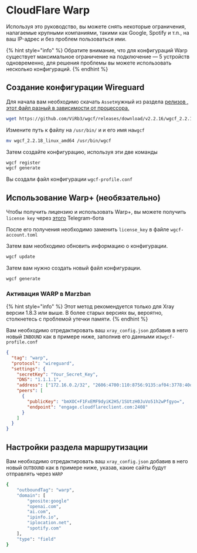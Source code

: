 # CloudFlare Warp

Используя это руководство, вы можете снять некоторые ограничения, налагаемые крупными компаниями, такими как Google, Spotify и т.п., на ваш IP-адрес и без проблем пользоваться ими.

{% hint style="info" %}
Обратите внимание, что для конфигураций Warp существует максимальное ограничение на подключение — 5 устройств одновременно, для решения проблемы вы можете использовать несколько конфигураций.
{% endhint %}

## Создание конфигурации Wireguard[​](https://gozargah.github.io/marzban/examples/warp#%D9%82%D8%AF%D9%85-%D8%A7%D9%88%D9%84-%D8%B3%D8%A7%D8%AE%D8%AA-%DA%A9%D8%A7%D9%86%D9%81%DB%8C%DA%AF-wireguard)

[​](https://gozargah.github.io/marzban/examples/warp#%D9%82%D8%AF%D9%85-%D8%A7%D9%88%D9%84-%D8%B3%D8%A7%D8%AE%D8%AA-%DA%A9%D8%A7%D9%86%D9%81%DB%8C%DA%AF-wireguard)Для начала вам необходимо скачать `Asset`нужный из раздела [релизов , этот файл разный в зависимости от процессора.](https://github.com/ViRb3/wgcf/releases)

```bash
wget https://github.com/ViRb3/wgcf/releases/download/v2.2.16/wgcf_2.2.18_linux_amd64
```

Измените путь к файлу на `/usr/bin/` и и его имя  на`wgcf`

```bash
mv wgcf_2.2.18_linux_amd64 /usr/bin/wgcf
```

Затем создайте конфигурацию, используя эти две команды

```bash
wgcf register
wgcf generate
```

Вы создали файл конфигурации `wgcf-profile.conf`

## Использование Warp+ (необязательно)

Чтобы получить лицензию и использовать Warp+, вы можете получить `license key` через [этого](https://t.me/generatewarpplusbot) Telegram-бота&#x20;

После его получения необходимо заменить `license_key` в файле `wgcf-account.toml`

Затем вам необходимо обновить информацию о конфигурации.

```bash
wgcf update
```

Затем вам нужно создать новый файл конфигурации.

```bash
wgcf generate
```

### Активация WARP  в Marzban[​](https://gozargah.github.io/marzban/examples/warp#%D9%82%D8%AF%D9%85-%D8%B3%D9%88%D9%85-%D9%81%D8%B9%D8%A7%D9%84%D8%B3%D8%A7%D8%B2%DB%8C-warp-%D8%B1%D9%88%DB%8C-%D9%85%D8%B1%D8%B2%D8%A8%D8%A7%D9%86) <a href="#qdm-swm-faalsazy-warp-rwy-mrzban" id="qdm-swm-faalsazy-warp-rwy-mrzban"></a>

{% hint style="info" %}
Этот метод рекомендуется только для Xray версии 1.8.3 или выше. В более старых версиях вы, вероятно, столкнетесь с проблемой утечки памяти.
{% endhint %}

Вам необходимо отредактировать ваш `xray_config.json` добавив в него новый `INBOUND` как в примере ниже, заполнив его данными из`wgcf-profile.conf`

```json
{
  "tag": "warp",
  "protocol": "wireguard",
  "settings": {
    "secretKey": "Your_Secret_Key",
    "DNS": "1.1.1.1",
    "address": ["172.16.0.2/32", "2606:4700:110:8756:9135:af04:3778:40d9/128"],
    "peers": [
      {
        "publicKey": "bmXOC+F1FxEMF9dyiK2H5/1SUtzH0JuVo51h2wPfgyo=",
        "endpoint": "engage.cloudflareclient.com:2408"
      }
    ]
  }
}
```

## Настройки раздела маршрутизации[​](https://gozargah.github.io/marzban/examples/warp#%D9%82%D8%AF%D9%85-%DA%86%D9%87%D8%A7%D8%B1%D9%85-%D8%AA%D9%86%D8%B8%DB%8C%D9%85%D8%A7%D8%AA-%D8%A8%D8%AE%D8%B4-routing)

Вам необходимо отредактировать ваш `xray_config.json` добавив в него новый `OUTBOUND` как в примере ниже, указав, какие сайты будут отправлять через `WARP`

```bash
{
    "outboundTag": "warp",
    "domain": [
        "geosite:google"
        "openai.com",
        "ai.com",
        "ipinfo.io",
        "iplocation.net",
        "spotify.com"
    ],
    "type": "field"
}
```
